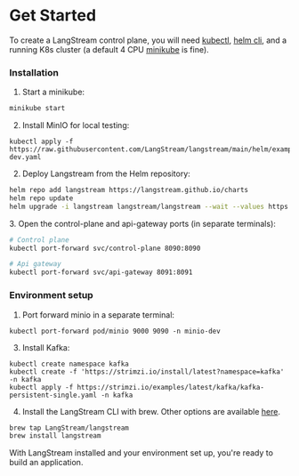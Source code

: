 # Get Started

To create a LangStream control plane, you will need [kubectl](https://kubernetes.io/docs/reference/kubectl/), [helm cli](https://helm.sh/docs/intro/install/), and a running K8s cluster (a default 4 CPU [minikube](https://minikube.sigs.k8s.io/docs/start/) is fine).

### Installation

1. Start a minikube:

```bash
minikube start
```

2. Install MinIO for local testing:

```
kubectl apply -f https://raw.githubusercontent.com/LangStream/langstream/main/helm/examples/minio-dev.yaml
```

2. Deploy Langstream from the Helm repository:

```bash
helm repo add langstream https://langstream.github.io/charts
helm repo update
helm upgrade -i langstream langstream/langstream --wait --values https://raw.githubusercontent.com/LangStream/langstream/main/helm/examples/simple.yaml
```

&#x20; 3\. Open the control-plane and api-gateway ports (in separate terminals):

```bash
# Control plane
kubectl port-forward svc/control-plane 8090:8090
```

```bash
# Api gateway
kubectl port-forward svc/api-gateway 8091:8091
```

### Environment setup

1. Port forward minio in a separate terminal:

```
kubectl port-forward pod/minio 9000 9090 -n minio-dev  
```

3. Install Kafka:

```
kubectl create namespace kafka 
kubectl create -f 'https://strimzi.io/install/latest?namespace=kafka' -n kafka 
kubectl apply -f https://strimzi.io/examples/latest/kafka/kafka-persistent-single.yaml -n kafka
```

4. Install the LangStream CLI with brew. Other options are available [here](installation/langstream-cli.md).

```bash
brew tap LangStream/langstream
brew install langstream
```

With LangStream installed and your environment set up, you're ready to build an application.
